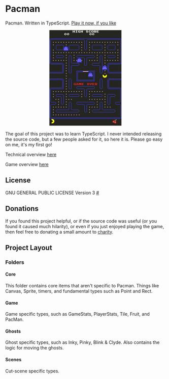 ﻿# Pacman

Pacman. Written in TypeScript.  [Play it now, if you like](http://pacman.backroomsoftware.com/)

<p align="center">
  <img src="doc/screenshot1.png" alt="Screenshot"/>
</p>

The goal of this project was to learn TypeScript.  I never intended
releasing the source code, but a few people asked for it, so here it is.  Please go easy on me, it's my first go!

Technical overview [here](http://blog.dunnhq.com/index.php/2017/08/03/pacman-dissected/)

Game overview [here](http://blog.dunnhq.com/index.php/2017/07/13/learning-typescript-by-writing-a-game/)

## License
GNU GENERAL PUBLIC LICENSE Version 3 [#](LICENSE.txt)

## Donations
If you found this project helpful, or if the source code was useful (or you found it caused much hilarity), or even if you just enjoyed playing the game,
then feel free to donating a small amount to [charity](https://www.justgiving.com/fundraising/steve-dunn7).

## Project Layout

### Folders
#### Core
This folder contains core items that aren't specific to Pacman.  Things like
Canvas, Sprite, timers, and fundamental types such as Point and Rect.

#### Game
Game specific types, such as GameStats, PlayerStats, Tile, Fruit, and PacMan.

#### Ghosts
Ghost specific types, such as Inky, Pinky, Blink & Clyde.  Also contains the logic
for moving the ghosts.

#### Scenes
Cut-scene specific types.


